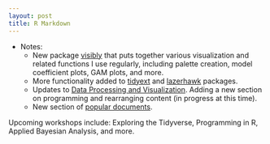 ```yaml
---
layout: post
title: R Markdown
---
```


- Notes:
    - New package [visibly](https://m-clark.github.io/visibly/) that puts together various visualization and related functions I use regularly, including palette creation, model coefficient plots, GAM plots, and more.
    - More functionality added to [tidyext](https://m-clark.github.io/tidyext) and [lazerhawk](https://github.com/m-clark/lazerhawk) packages.
    - Updates to [Data Processing and Visualization](http://m-clark.github.io/data-processing-and-visualization/).  Adding a new section on programming and rearranging content (in progress at this time).
    - New section of [popular documents](../documents#popular).

Upcoming workshops include: Exploring the Tidyverse, Programming in R, Applied Bayesian Analysis, and more.